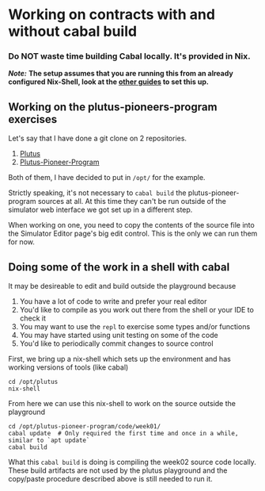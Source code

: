 # Working on contracts with and without cabal build

### Do NOT waste time building Cabal locally. It's provided in Nix.

_**Note:**_
**The setup assumes that you are running this from an already configured
Nix-Shell, look at the [other guides](http://docs.plutus-community.com/) to set
this up.**


## Working on the plutus-pioneers-program exercises

Let's say that I have done a git clone on 2 repositories.

1. [Plutus](https://github.com/input-output-hk/plutus)
2. [Plutus-Pioneer-Program](https://github.com/input-output-hk/plutus-pioneer-program)

Both of them, I have decided to put in ```/opt/``` for the example.

Strictly speaking, it's not necessary to `cabal build` the
plutus-pioneer-program sources at all. At this time they can't be run outside
of the simulator web interface we got set up in a different step.

When working on one, you need to copy the contents of the source file into the
Simulator Editor page's big edit control. This is the only we can run them for
now.


## Doing some of the work in a shell with cabal

It may be desireable to edit and build outside the playground because

1. You have a lot of code to write and prefer your real editor
2. You'd like to compile as you work out there from the shell or your IDE to check it
3. You may want to use the `repl` to exercise some types and/or functions
4. You may have started using unit testing on some of the code
5. You'd like to periodically commit changes to source control

First, we bring up a nix-shell which sets up the environment and has working
versions of tools (like cabal)

```ssh
cd /opt/plutus
nix-shell
```

From here we can use this nix-shell to work on the source outside the playground

```ssh
cd /opt/plutus-pioneer-program/code/week01/
cabal update  # Only required the first time and once in a while, similar to `apt update`
cabal build
```

What this `cabal build` is doing is compiling the week02 source code locally.
These build artifacts are not used by the plutus playground and the copy/paste
procedure described above is still needed to run it.
